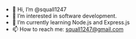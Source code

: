 - 👋 Hi, I’m @squall1247
- 👀 I’m interested in software development.
- 🌱 I’m currently learning Node.js and Express.js
- 📫 How to reach me: squall1247@gmail.com

<!---
squall1247/squall1247 is a ✨ special ✨ repository because its `README.md` (this file) appears on your GitHub profile.
You can click the Preview link to take a look at your changes.
--->
